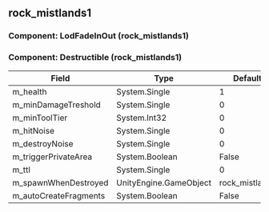 ## rock_mistlands1

### Component: LodFadeInOut (rock_mistlands1)

### Component: Destructible (rock_mistlands1)

|Field|Type|Default Value|
|---|---|---|
|m_health|System.Single|1|
|m_minDamageTreshold|System.Single|0|
|m_minToolTier|System.Int32|0|
|m_hitNoise|System.Single|0|
|m_destroyNoise|System.Single|0|
|m_triggerPrivateArea|System.Boolean|False|
|m_ttl|System.Single|0|
|m_spawnWhenDestroyed|UnityEngine.GameObject|rock_mistlands1_frac|
|m_autoCreateFragments|System.Boolean|False|

